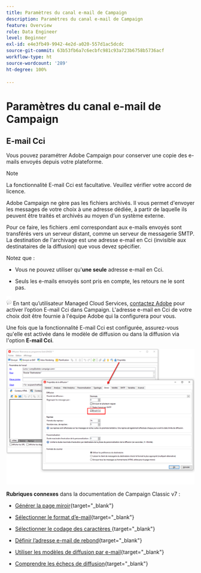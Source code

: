 ```yaml
---
title: Paramètres du canal e-mail de Campaign
description: Paramètres du canal e-mail de Campaign
feature: Overview
role: Data Engineer
level: Beginner
exl-id: e4e3fb49-9942-4e2d-a020-557d1ac5dcdc
source-git-commit: 63b53fb6a7c6ecbfc981c93a723b6758b5736acf
workflow-type: ht
source-wordcount: '289'
ht-degree: 100%

---
```


# Paramètres du canal e-mail de Campaign

## E-mail Cci

Vous pouvez paramétrer Adobe Campaign pour conserver une copie des e-mails envoyés depuis votre plateforme.

>[!NOTE]
>La fonctionnalité E-mail Cci est facultative. Veuillez vérifier votre accord de licence.

Adobe Campaign ne gère pas les fichiers archivés. Il vous permet d&#39;envoyer les messages de votre choix à une adresse dédiée, à partir de laquelle ils peuvent être traités et archivés au moyen d&#39;un système externe.

Pour ce faire, les fichiers .eml correspondant aux e-mails envoyés sont transférés vers un serveur distant, comme un serveur de messagerie SMTP. La destination de l&#39;archivage est une adresse e-mail en Cci (invisible aux destinataires de la diffusion) que vous devez spécifier.

Notez que :

* Vous ne pouvez utiliser qu&#39;**une seule** adresse e-mail en Cci.

* Seuls les e-mails envoyés sont pris en compte, les retours ne le sont pas.

![](../assets/do-not-localize/speech.png) En tant qu’utilisateur Managed Cloud Services, [contactez Adobe](../start/campaign-faq.md#support) pour activer l’option E-mail Cci dans Campaign. L&#39;adresse e-mail en Cci de votre choix doit être fournie à l&#39;équipe Adobe qui la configurera pour vous.

Une fois que la fonctionnalité E-mail Cci est configurée, assurez-vous qu&#39;elle est activée dans le modèle de diffusion ou dans la diffusion via l&#39;option **E-mail Cci**.

![](assets/email-bcc.png)


**Rubriques connexes** dans la documentation de Campaign Classic v7 :


* [Générer la page miroir](https://experienceleague.adobe.com/docs/campaign-classic/using/sending-messages/sending-emails/sending-an-email/email-parameters.html?lang=fr#generating-mirror-page){target=&quot;_blank&quot;}

* [Sélectionner le format d’e-mail](https://experienceleague.adobe.com/docs/campaign-classic/using/sending-messages/sending-emails/sending-an-email/email-parameters.html?lang=fr#selecting-message-formats){target=&quot;_blank&quot;}

* [Sélectionner le codage des caractères ](https://experienceleague.adobe.com/docs/campaign-classic/using/sending-messages/sending-emails/sending-an-email/email-parameters.html?lang=fr#character-encoding){target=&quot;_blank&quot;}

* [Définir l’adresse e-mail de rebond](https://experienceleague.adobe.com/docs/campaign-classic/using/sending-messages/sending-emails/sending-an-email/email-parameters.html?lang=fr#managing-bounce-emails){target=&quot;_blank&quot;}

* [Utiliser les modèles de diffusion par e-mail](https://experienceleague.adobe.com/docs/campaign-classic/using/sending-messages/using-delivery-templates/about-templates.html?lang=fr){target=&quot;_blank&quot;}

* [Comprendre les échecs de diffusion](https://experienceleague.adobe.com/docs/campaign-classic/using/sending-messages/monitoring-deliveries/understanding-delivery-failures.html?lang=fr){target=&quot;_blank&quot;}
